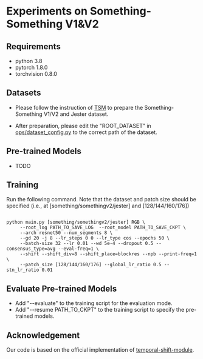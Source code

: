 # Experiments on Something-Something V1&V2

## Requirements
- python 3.8
- pytorch 1.8.0
- torchvision 0.8.0


## Datasets
- Please follow the instruction of [TSM](https://github.com/mit-han-lab/temporal-shift-module#data-preparation) to prepare the Something-Something V1/V2 and Jester dataset.

- After preparation, please edit the "ROOT_DATASET" in [ops/dataset_config.py](ops/dataset_config.py) to the correct path of the dataset.


## Pre-trained Models

- TODO


## Training

Run the following command. Note that the dataset and patch size should be specified (i.e., at [something/somethingv2/jester] and [128/144/160/176])
```

python main.py [something/somethingv2/jester] RGB \
     --root_log PATH_TO_SAVE_LOG  --root_model PATH_TO_SAVE_CKPT \
     --arch resnet50 --num_segments 8 \
     --gd 20 -j 8 --lr_steps 0 0 --lr_type cos --epochs 50 \
     --batch-size 32 --lr 0.01 --wd 5e-4 --dropout 0.5 --consensus_type=avg --eval-freq=1 \
     --shift --shift_div=8 --shift_place=blockres --npb --print-freq=1 \
     --patch_size [128/144/160/176] --global_lr_ratio 0.5 --stn_lr_ratio 0.01

```


## Evaluate Pre-trained Models
- Add "--evaluate" to the training script for the evaluation mode.
- Add "--resume PATH_TO_CKPT" to the training script to specify the pre-trained models.

## Acknowledgement
Our code is based on the official implementation of [temporal-shift-module](https://github.com/mit-han-lab/temporal-shift-module).
